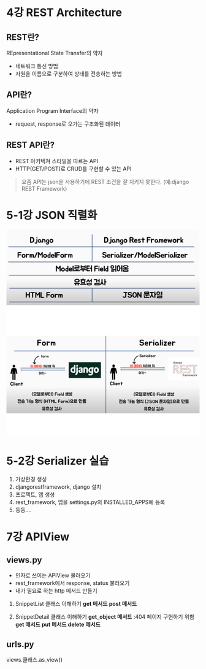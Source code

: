 4강 REST Architecture
===
REST란?
---
REpresentational State Transfer의 약자
- 네트워크 통신 방법
- 자원을 이름으로 구분하여 상태를 전송하는 방법

API란?
---
Application Program Interface의 약자
- request, response로 오가는 구조화된 데이터

REST API란?
---
- REST 아키텍쳐 스타일을 따르는 API
- HTTP(GET/POST)로 CRUD를 구현할 수 있는 API
> 요즘 API는 json을 사용하기에 REST 조건을 잘 지키지 못한다. (예:django REST Framework)

5-1강 JSON 직렬화
===
![표](/폼모델폼.png)
![Form vs Serializer](/폼2.png)

5-2강 Serializer 실습
===
1. 가상환경 생성
2. djangorestframework, django 설치
3. 프로젝트, 앱 생성
4. rest_framework, 앱을 settings.py의 INSTALLED_APPS에 등록
5. 등등....

7강 APIView
===
views.py 
---
- 인자로 쓰이는 APIView 불러오기
- rest_framework에서 response, status 불러오기
- 내가 필요로 하는 http 메서드 만들기

1. SnippetList 클래스 이해하기
**get 메서드**
**post 메서드**

2. SnippetDetail 클래스 이해하기
**get_object 메서드** :404 페이지 구현하기 위함
**get 메서드**
**put 메서드**
**delete 메서드** 

urls.py
---
views.클래스.as_view()

